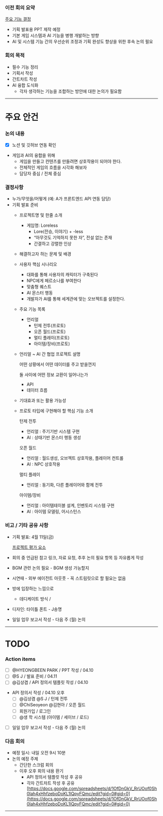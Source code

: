 ### 이전 회의 요약

[주요 기능 결정](https://www.notion.so/1cf505828527807eb181f6e64d07f0af?pvs=21)

- 기획 발표용 PPT 제작 예정
- 기본 게임 시스템과 AI 기능을 병행 개발하는 방향
- AI 및 시스템 기능 간의 우선순위 조정과 기획 완성도 향상을 위한 후속 논의 필요

### 회의 목적

- 필수 기능 정리
- 기획서 작성
- 간트차트 작성
- AI 융합 도식화
    - 각자 생각하는 기능을 조합하는 방안에 대한 논의가 필요함

---

# 주요 안건

### 논의 내용

- [x] 노션 및 깃허브 연동 확인
- 게임과 AI의 융합을 위해
    - 게임을 만들고 컨텐츠를 만들려면 상호작용이 되어야 한다.
    - 전체적인 게임의 흐름을 시각화 해보자
    - 담당자 중심 / 전체 중심

### 결정사항

- 누가/무엇을/어떻게 (예: A가 프론트엔드 API 연동 담당)
- 기획 발표 준비
    - 프로젝트명 및 한줄 소개
        
        - 게임명: Loreless
            - Lore(전승, 이야기) + -less
            - “아무것도 기억하지 못한 자”, 전설 없는 존재
            - 간결하고 강렬한 인상
    - 해결하고자 하는 문제 및 배경
        
    - 사용자 핵심 시나리오
        
        - 대화를 통해 사용자의 캐릭터가 구축된다
        - NPC에게 페르소나를 부여한다
        - 맞춤형 퀘스트
        - AI 몬스터 행동
        - 개발자가 AI를 통해 세계관에 맞는 오브젝트를 설정한다.
    - 주요 기능 목록
        
        - 언리얼
            - 턴제 전투(프로토)
            - 오픈 월드(프로토)
            - 멀티 플레이(프로토)
            - 아이템/장비(프로토)
    - 언리얼 ~ AI 간 협업 프로젝트 설명
        
        어떤 상황에서 어떤 데이터를 주고 받을껀지
        
        둘 사이에 어떤 정보 교환이 일어나는가
        
        - API
        - 데이터 흐름
    - 기대효과 또는 활용 가능성
        
    - 프로토 타입에 구현해야 할 핵심 기능 소개
        
        턴제 전투
        
        - 언리얼 : 주기기반 시스템 구현
        - AI : 상태기반 몬스터 행동 생성
        
        오픈 월드
        
        - 언리얼 : 월드생성, 오브젝트 상호작용, 플레이어 컨트롤
        - AI : NPC 상호작용
        
        멀티 플레이
        
        - 언리얼 : 동기화, 다른 플레이어와 함께 전투
        
        아이템/장비
        
        - 언리얼 : 아이템테이블 설계, 인벤토리 시스템 구현
        - AI : 아이템 모델링, 어시스턴스

### 비고 / 기타 공유 사항

- 기획 발표: 4월 11일(금)
    
    [프로젝트 평가 요소](https://www.notion.so/1ce505828527804390b6dbd6d145b82d?pvs=21)
    
- 회의 중 언급된 참고 링크, 자료 요청, 추후 논의 필요 항목 등 자유롭게 작성
    
- BGM 관련 논의 필요 - BGM 생성 가능할지
    
- 시연때 - 외부 에이전트 아웃풋 - 꼭 스트림릿으로 할 필요는 없음
    
- 방에 입장하는 느낌으로
    
    - 데디케이트 방식 /
- 디자인: 타이틀 폰트 - J송명
    
- 일일 업무 보고서 작성 - 다음 주 (월) 논의
    

---

# TODO

### Action items

- [ ] @HYEONGBEEN PARK / PPT 작성 / 04.10
- [ ] @S J / 발표 준비 / 04.11
- [ ] @김상겸 / API 정의서 템플릿 작성 / 04.10
- API 정의서 작성 / 04.10 오후
    - [ ] @김상겸 @S J / 턴제 전투
    - [ ] @ChiSeoyeon @김현아 / 오픈 월드
    - [ ] 회원가입 / 로그인
    - [ ] @생 학 시스템 (아이템 / 세이브 / 로드)
- [ ] 일일 업무 보고서 작성 - 다음 주 (월) 논의

### 다음 회의

- 예정 일시: 내일 오전 9시 10분
- 논의 예정 주제
    - 간단한 스크럼 회의
    - 이후 오후 회의 내용 환기
        - API 정의서 템플릿 작성 후 공유
        - 각자 간트차트 작성 후 공유 [https://docs.google.com/spreadsheets/d/1OfDnGkV_RrUOof0Sh0Iah4xHhfzeboDoKL1lQpyFQmc/edit?gid=0#gid=0](https://docs.google.com/spreadsheets/d/1OfDnGkV_RrUOof0Sh0Iah4xHhfzeboDoKL1lQpyFQmc/edit?gid=0#gid=0)

---
